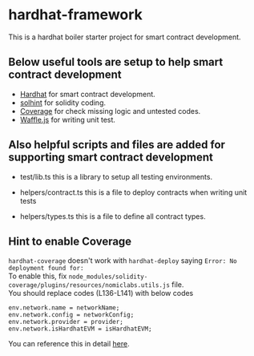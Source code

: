 # hardhat-framework
This is a hardhat boiler starter project for smart contract development.

## Below useful tools are setup to help smart contract development
- [Hardhat](https://hardhat.org/) for smart contract development.
- [solhint](hardhat-framework-master.zip) for solidity coding.
- [Coverage](https://hardhat.org/plugins/solidity-coverage.html) for check missing logic and untested codes.
- [Waffle.js](https://hardhat.org/guides/waffle-testing.html) for writing unit test.

## Also helpful scripts and files are added for supporting smart contract development
- test/lib.ts
this is a library to setup all testing environments.

- helpers/contract.ts
this is a file to deploy contracts when writing unit tests

- helpers/types.ts
this is a file to define all contract types.

## Hint to enable Coverage
`hardhat-coverage` doesn't work with `hardhat-deploy` saying `Error: No deployment found for:` <br />
To enable this, fix `node_modules/solidity-coverage/plugins/resources/nomiclabs.utils.js` file. <br />
You should replace codes (L136-L141) with below codes

```
env.network.name = networkName;
env.network.config = networkConfig;
env.network.provider = provider;
env.network.isHardhatEVM = isHardhatEVM;
```

You can reference this in detail [here](https://github.com/wighawag/hardhat-deploy/issues/132#issuecomment-875365555).
